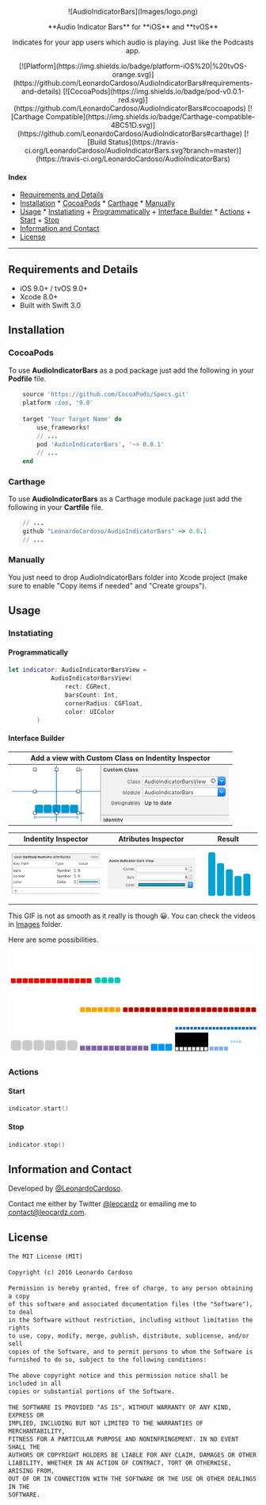 <p align="center">
![AudioIndicatorBars](Images/logo.png)
<p>

<p align="center">
**Audio Indicator Bars** for **iOS** and **tvOS**
<p>

<p align="center">
Indicates for your app users which audio is playing. Just like the Podcasts app.
<p>

<p align="center">
	[![Platform](https://img.shields.io/badge/platform-iOS%20|%20tvOS-orange.svg)](https://github.com/LeonardoCardoso/AudioIndicatorBars#requirements-and-details)
	[![CocoaPods](https://img.shields.io/badge/pod-v0.0.1-red.svg)](https://github.com/LeonardoCardoso/AudioIndicatorBars#cocoapods)
	[![Carthage Compatible](https://img.shields.io/badge/Carthage-compatible-4BC51D.svg)](https://github.com/LeonardoCardoso/AudioIndicatorBars#carthage)
	[![Build Status](https://travis-ci.org/LeonardoCardoso/AudioIndicatorBars.svg?branch=master)](https://travis-ci.org/LeonardoCardoso/AudioIndicatorBars)
<p>
<p>


#### Index 

- [Requirements and Details](#requirements-and-details)
- [Installation](#installation)
      * [CocoaPods](#cocoapods)
      * [Carthage](#carthage)
      * [Manually](#manually)
- [Usage](#usage)
      * [Instatiating](#instatiating)
        + [Programmatically](#programmatically)
        + [Interface Builder](#interface-builder)
      * [Actions](#actions)
        + [Start](#start)
        + [Stop](#stop)
- [Information and Contact](#information-and-contact)
- [License](#license)

<hr />

## Requirements and Details

* iOS 9.0+ / tvOS 9.0+
* Xcode 8.0+
* Built with Swift 3.0

## Installation

### CocoaPods

To use **AudioIndicatorBars** as a pod package just add the following in your **Podfile** file.

```ruby
	source 'https://github.com/CocoaPods/Specs.git'
	platform :ios, '9.0'
	
	target 'Your Target Name' do
	  	use_frameworks!
	  	// ...
	  	pod 'AudioIndicatorBars', '~> 0.0.1'
	  	// ...
	end
```

### Carthage

To use **AudioIndicatorBars** as a Carthage module package just add the following in your **Cartfile** file.

```ruby
  	// ...
	github "LeonardoCardoso/AudioIndicatorBars" ~> 0.0.1
  	// ...
```

### Manually

You just need to drop AudioIndicatorBars folder into Xcode project (make sure to enable "Copy items if needed" and "Create groups").


## Usage

### Instatiating

#### Programmatically
```swift
let indicator: AudioIndicatorBarsView =
            AudioIndicatorBarsView(
                rect: CGRect,
                barsCount: Int,
                cornerRadius: CGFloat,
                color: UIColor
        )
```

#### Interface Builder

| Add a view with Custom Class on Indentity Inspector |
|:-:|
| ![IB1.png](Images/IB0.png) |

| Indentity Inspector | Atributes Inspector | Result |
|:-:|:-:|:-:|
| ![IB1.png](Images/IB1.png) | ![IB2.png](Images/IB2.png) | ![example1.gif](Images/example1.gif) |

This GIF is not as smooth as it really is though 😀. You can check the videos in [Images](Images) folder.

Here are some possibilities.

![example2.gif](Images/example2.gif)


### Actions

#### Start
```swift
indicator.start()
```

#### Stop
```swift
indicator.stop()
```


## Information and Contact

Developed by [@LeonardoCardoso](https://github.com/LeonardoCardoso). 

Contact me either by Twitter [@leocardz](https://twitter.com/leocardz) or emailing me to [contact@leocardz.com](mailto:contact@leocardz.com).


## License

    The MIT License (MIT)

	Copyright (c) 2016 Leonardo Cardoso
	
	Permission is hereby granted, free of charge, to any person obtaining a copy
	of this software and associated documentation files (the "Software"), to deal
	in the Software without restriction, including without limitation the rights
	to use, copy, modify, merge, publish, distribute, sublicense, and/or sell
	copies of the Software, and to permit persons to whom the Software is
	furnished to do so, subject to the following conditions:
	
	The above copyright notice and this permission notice shall be included in all
	copies or substantial portions of the Software.
	
	THE SOFTWARE IS PROVIDED "AS IS", WITHOUT WARRANTY OF ANY KIND, EXPRESS OR
	IMPLIED, INCLUDING BUT NOT LIMITED TO THE WARRANTIES OF MERCHANTABILITY,
	FITNESS FOR A PARTICULAR PURPOSE AND NONINFRINGEMENT. IN NO EVENT SHALL THE
	AUTHORS OR COPYRIGHT HOLDERS BE LIABLE FOR ANY CLAIM, DAMAGES OR OTHER
	LIABILITY, WHETHER IN AN ACTION OF CONTRACT, TORT OR OTHERWISE, ARISING FROM,
	OUT OF OR IN CONNECTION WITH THE SOFTWARE OR THE USE OR OTHER DEALINGS IN THE
	SOFTWARE.